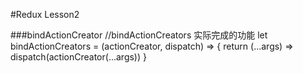 #Redux Lesson2

###bindActionCreator
    //bindActionCreators 实际完成的功能
    let bindActionCreators = (actionCreator, dispatch) => {
        return (...args) => dispatch(actionCreator(...args))
    }
